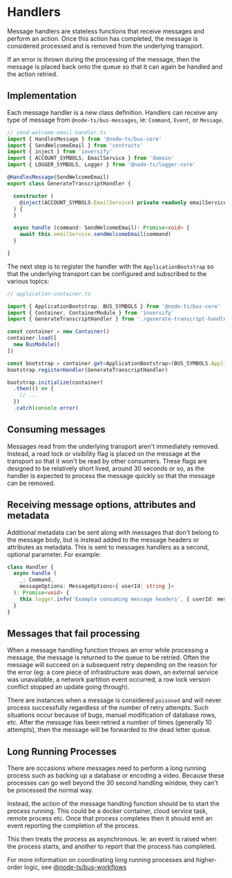 # Handlers

Message handlers are stateless functions that receive messages and perform an action. Once this action has completed, the message is considered processed and is removed from the underlying transport.

If an error is thrown during the processing of the message, then the message is placed back onto the queue so that it can again be handled and the action retried.

## Implementation

Each message handler is a new class definition. Handlers can receive any type of message from `@node-ts/bus-messages`, ie: `Command`, `Event`, or `Message`. 

```typescript
// send-welcome-email-handler.ts
import { HandlesMessage } from '@node-ts/bus-core'
import { SendWelcomeEmail } from 'contracts'
import { inject } from 'inversify'
import { ACCOUNT_SYMBOLS, EmailService } from 'domain'
import { LOGGER_SYMBOLS, Logger } from '@node-ts/logger-core'

@HandlesMessage(SendWelcomeEmail)
export class GenerateTranscriptHandler {

  constructor (
    @inject(ACCOUNT_SYMBOLS.EmailService) private readonly emailService: EmailService
  ) {
  }

  async handle (command: SendWelcomeEmail): Promise<void> {
    await this.emailService.sendWelcomeEmail(command)
  }

}
```

The next step is to register the handler with the `ApplicationBootstrap` so that the underlying transport can be configured and subscribed to the various topics:

```typescript
// application-container.ts

import { ApplicationBootstrap, BUS_SYMBOLS } from '@node-ts/bus-core'
import { Container, ContainerModule } from 'inversify'
import { GenerateTranscriptHandler } from './generate-transcript-handler'

const container = new Container()
container.load([
  new BusModule()
])

const bootstrap = container.get<ApplicationBootstrap>(BUS_SYMBOLS.ApplicationBootstrap)
bootstrap.registerHandler(GenerateTranscriptHandler)

bootstrap.initialize(container)
  .then(() => {
    // ...
  })
  .catch(console.error)
```

## Consuming messages

Messages read from the underlying transport aren't immediately removed. Instead, a read lock or visibility flag is placed on the message at the transport so that it won't be read by other consumers. These flags are designed to be relatively short lived, around 30 seconds or so, as the handler is expected to process the message quickly so that the message can be removed. 

## Receiving message options, attributes and metadata

Additional metadata can be sent along with messages that don't belong to the message body, but is instead added to the message headers or attributes as metadata. This is sent to messages handlers as a second, optional parameter. For example:

```typescript
class Handler {
  async handle (
    _: Command,
    messageOptions: MessageOptions<{ userId: string }>
  ): Promise<void> {
    this.logger.info('Example consuming message headers', { userId: messageOptions.attributes.userId })
  }
}

```

## Messages that fail processing

When a message handling function throws an error while processing a message, the message is returned to the queue to be retried. Often the message will succeed on a subsequent retry depending on the reason for the error (eg: a core piece of infrastructure was down, an external service was unavailable, a network partition event occurred, a row lock version conflict stopped an update going through).

There are instances when a message is considered `poisoned` and will never process successfully regardless of the number of retry attempts. Such situations occur because of bugs, manual modification of database rows, etc. After the message has been retried a number of times (generally 10 attempts), then the message will be forwarded to the dead letter queue. 

## Long Running Processes

There are occasions where messages need to perform a long running process such as backing up a database or encoding a video. Because these processes can go well beyond the 30 second handling window, they can't be processed the normal way.

Instead, the action of the message handling function should be to start the process running. This could be a docker container, cloud service task, remote process etc. Once that process completes then it should emit an event reporting the completion of the process. 

This then treats the process as asynchronous. Ie: an event is raised when the process starts, and another to report that the process has completed.

For more information on coordinating long running processes and higher-order logic, see [@node-ts/bus-workflows](/packages/bus-workflow/)